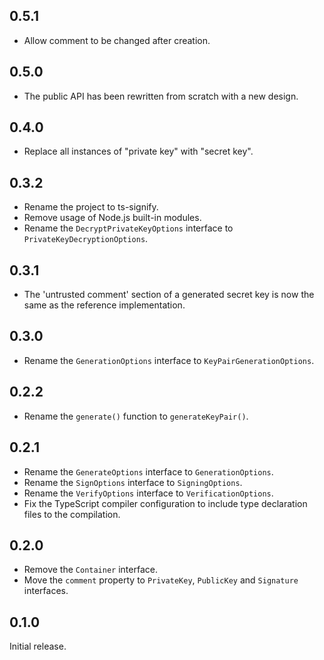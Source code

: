 ## 0.5.1

- Allow comment to be changed after creation.

## 0.5.0

- The public API has been rewritten from scratch with a new design.

## 0.4.0

- Replace all instances of "private key" with "secret key".

## 0.3.2

- Rename the project to ts-signify.
- Remove usage of Node.js built-in modules.
- Rename the `DecryptPrivateKeyOptions` interface to
  `PrivateKeyDecryptionOptions`.

## 0.3.1

- The 'untrusted comment' section of a generated secret key is now the same as
  the reference implementation.

## 0.3.0

- Rename the `GenerationOptions` interface to `KeyPairGenerationOptions`.

## 0.2.2

- Rename the `generate()` function to `generateKeyPair()`.

## 0.2.1

- Rename the `GenerateOptions` interface to `GenerationOptions`.
- Rename the `SignOptions` interface to `SigningOptions`.
- Rename the `VerifyOptions` interface to `VerificationOptions`.
- Fix the TypeScript compiler configuration to include type declaration files to
  the compilation.

## 0.2.0

- Remove the `Container` interface.
- Move the `comment` property to `PrivateKey`, `PublicKey` and `Signature`
  interfaces.

## 0.1.0

Initial release.
